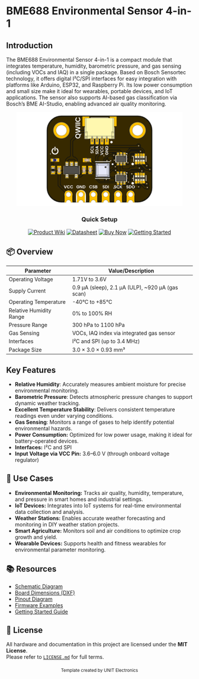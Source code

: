 # BME688 Environmental Sensor 4-in-1

## Introduction
The BME688 Environmental Sensor 4-in-1 is a compact module that integrates temperature, humidity, barometric pressure, and gas sensing (including VOCs and IAQ) in a single package. Based on Bosch Sensortec technology, it offers digital I²C/SPI interfaces for easy integration with platforms like Arduino, ESP32, and Raspberry Pi. Its low power consumption and small size make it ideal for wearables, portable devices, and IoT applications. The sensor also supports AI-based gas classification via Bosch’s BME AI-Studio, enabling advanced air quality monitoring.



<div align="center">
  <img src="hardware/resources/img/unit_top_v_1_0_0_bme688_enviromental_sensor_4_in_1.png" width="450px" alt="Development Board">
  <p><em></em></p>
</div>

<div align="center">

### Quick Setup


[<img src="https://img.shields.io/badge/Product%20Wiki-blue?style=for-the-badge" alt="Product Wiki" target="_blank">](https://unit-electronics-mx.github.io/unit_bme688_environmental_sensor_4_in_1/mdbook/index.html)
[<img src="https://img.shields.io/badge/Datasheet-green?style=for-the-badge" alt="Datasheet" target="_blank">](https://unit-electronics-mx.github.io/unit_bme688_environmental_sensor_4_in_1/datasheet_professional.html)
[<img src="https://img.shields.io/badge/Buy%20Now-orange?style=for-the-badge" alt="Buy Now" target="_blank">](https://uelectronics.com/)
[<img src="https://img.shields.io/badge/Getting%20Started-purple?style=for-the-badge" alt="Getting Started" target="_blank">](https://unit-electronics-mx.github.io/unit_bme688_environmental_sensor_4_in_1/mdbook/software/getting-started.html)

</div>


## 📦 Overview

| Parameter                | Value/Description                                 |
|--------------------------|---------------------------------------------------|
| Operating Voltage        | 1.71V to 3.6V                                     |
| Supply Current           | 0.9 µA (sleep), 2.1 µA (ULP), ~920 µA (gas scan)  |
| Operating Temperature    | -40°C to +85°C                                    |
| Relative Humidity Range  | 0% to 100% RH                                     |
| Pressure Range           | 300 hPa to 1100 hPa                               |
| Gas Sensing              | VOCs, IAQ index via integrated gas sensor         |
| Interfaces               | I²C and SPI (up to 3.4 MHz)                       |
| Package Size             | 3.0 × 3.0 × 0.93 mm³                              |



## Key Features


- **Relative Humidity**: Accurately measures ambient moisture for precise environmental monitoring.
- **Barometric Pressure**: Detects atmospheric pressure changes to support dynamic weather tracking.
- **Excellent Temperature Stability**: Delivers consistent temperature readings even under varying conditions.
- **Gas Sensing**: Monitors a range of gases to help identify potential environmental hazards.
- **Power Consumption:** Optimized for low power usage, making it ideal for battery-operated devices.
- **Interfaces:** I²C and SPI
- **Input Voltage via VCC Pin:** 3.6–6.0 V (through onboard voltage regulator)

## 🧪 Use Cases

- **Environmental Monitoring:** Tracks air quality, humidity, temperature, and pressure in smart homes and industrial settings.
- **IoT Devices:** Integrates into IoT systems for real-time environmental data collection and analysis.
- **Weather Stations:** Enables accurate weather forecasting and monitoring in DIY weather station projects.
- **Smart Agriculture:** Monitors soil and air conditions to optimize crop growth and yield.
- **Wearable Devices:** Supports health and fitness wearables for environmental parameter monitoring.



## 📚 Resources

- [<a href="./hardware/unit_sch_v_1_0_0_bme688_environmental_sensor_4_in_1.pdf">Schematic Diagram</a>](hardware/schematic.pdf)
- [<a href="./hardware/resources/unit_dimension_v_1_0_0_bme688_environmental_sensor_4_in_1.png">Board Dimensions (DXF)](docs/dimensions.dxf)
- [<a href="./hardware/resources/unit_pinout_v_0_0_1_ue0095_bm3688_4_in_1_es.png">Pinout Diagram</a>](docs/pinout.png)
- [Firmware Examples](firmware/)
- [Getting Started Guide](docs/getting_started.md)


## 📝 License

All hardware and documentation in this project are licensed under the **MIT License**.  
Please refer to [`LICENSE.md`](LICENSE.md) for full terms.



<div align="center">
  <sub>Template created by UNIT Electronics </sub>
</div>

